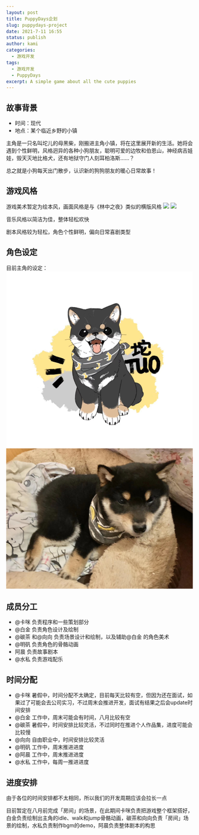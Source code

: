 ```yaml
---
layout: post
title: PuppyDays企划
slug: puppydays-project
date: 2021-7-11 16:55
status: publish
author: kami
categories: 
  - 游戏开发
tags: 
  - 游戏开发
  - PuppyDays
excerpt: A simple game about all the cute puppies
---
```



## 故事背景 ##

 - 时间：现代
 - 地点：某个临近乡野的小镇

主角是一只名叫坨儿的母黑柴，刚搬进主角小镇，将在这里展开新的生活。她将会遇到个性鲜明，风格迥异的各种小狗朋友，聪明可爱的边牧和伯恩山，神经病吉娃娃，毁天灭地比格犬，还有地狱守门人刻耳柏洛斯……？

总之就是小狗每天出门散步，认识新的狗狗朋友的暖心日常故事！

## 游戏风格 ##

游戏美术暂定为绘本风，画面风格是与《林中之夜》类似的横版风格
![](https://hive.indienova.com/farm/blog/2018/06/10260-1529082126.jpg_webp)
![](https://hive.indienova.com/farm/blog/2018/06/10260-1529082110.jpg_webp)

音乐风格以简洁为佳，整体轻松欢快

剧本风格较为轻松，角色个性鲜明，偏向日常喜剧类型

## 角色设定 ##

目前主角的设定：
![](./images/坨宝设定图.jpg)
![](./images/坨宝.jpg)


## 成员分工 ##

 - @卡咪 负责程序和一些策划部分
 - @白金 负责角色设计及绘制
 - @碳茶 和@向向 负责场景设计和绘制，以及辅助@白金 的角色美术
 - @明矾 负责角色的骨骼动画
 - 阿晨 负责故事剧本
 - @水私 负责游戏配乐

## 时间分配 ##


 - @卡咪 暑假中，时间分配不太确定，目前每天比较有空，但因为还在面试，如果过了可能会去公司实习，不过周末会推进开发，面试有结果之后会update时间安排
 - @白金 工作中，周末可能会有时间，八月比较有空
 - @碳茶 暑假中，时间安排比较灵活，不过同时在推进个人作品集，进度可能会比较慢
 - @向向 自由职业中，时间安排比较灵活
 - @明矾 工作中，周末推进进度
 - @阿晨 工作中，周末推进进度
 - @水私 工作中，每周一推进进度

## 进度安排 ##

由于各位的时间安排都不太相同，所以我们的开发周期应该会拉长一点

目前暂定在八月前完成「房间」的场景，在此期间卡咪负责把游戏整个框架搭好，白金负责绘制出主角的idle、walk和jump骨骼动画，碳茶和向向负责「房间」场景的绘制，水私负责制作bgm的demo，阿晨负责整体剧本的构思
